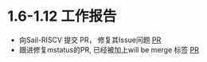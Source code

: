 # 1.6-1.12 工作报告
- 向Sail-RISCV 提交 PR， 修复其Issue问题 [PR](https://github.com/riscv/sail-riscv/pull/676)
- 跟进修复mstatus的PR, 已经被加上will be merge 标签 [PR](https://github.com/riscv/sail-riscv/pull/652)